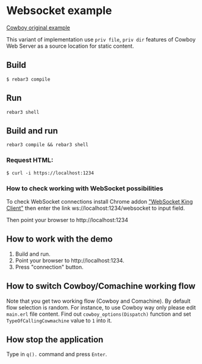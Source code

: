 # Websocket example


[Cowboy original example](https://github.com/ninenines/cowboy/tree/master/examples/websocket)

This variant of implementation use `priv file`, `priv dir` features of Cowboy Web Server as a source location for static content.

## Build

`$ rebar3 compile`

## Run

`rebar3 shell`
	
## Build and run

`rebar3 compile && rebar3 shell`

### Request HTML:

`$ curl -i https://localhost:1234`

### How to check working with WebSocket possibilities

To check WebSocket connections install Chrome addon ["WebSocket King Client"](https://chrome.google.com/webstore/detail/websocket-king-client/cbcbkhdmedgianpaifchdaddpnmgnknn/) then enter the link ws://localhost:1234/websocket to input field.

Then point your browser to http://localhost:1234


## How to work with the demo
	
1. Build and run.
2. Point your browser to http://localhost:1234.
3. Press "connection" button.

## How to switch Cowboy/Comachine working flow

Note that you get two working flow (Cowboy and Comachine). By default flow selection is random. 
For instance, to use Cowboy way only please edit `main.erl` file content. 
Find out `cowboy_options(Dispatch)` function and set `TypeOfCallingCowmachine` value to `1` into it.

## How stop the application

Type in `q().` command and press `Enter`. 